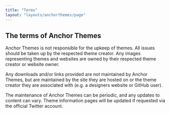 ```yaml
---
title: "Terms"
layout: "layouts/anchorthemes/page"
---
```


## The terms of Anchor Themes
Anchor Themes is not responsible for the upkeep of themes. All issues should be taken up by the respected theme creator. Any images representing themes and websites are owned by their respected theme creator or website owner.

Any downloads and/or links provided are not maintained by Anchor Themes, but are maintained by the site they are hosted on or the theme creator they are associated with (e.g. a designers website or GitHub user).

The maintenance of Anchor Themes can be periodic, and any updates to content can vary. Theme information pages will be updated if requested via the official Twitter account.
